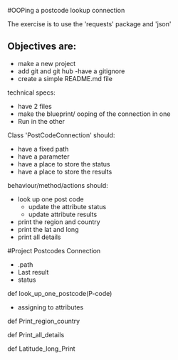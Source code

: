 
#OOPing a postcode lookup connection

The exercise is to use the 'requests' package and 'json'

## Objectives are:
- make a new project
- add git and git hub
    -have a gitignore
- create a simple README.md file

technical specs:
- have 2 files
- make the blueprint/ ooping of the connection in one
- Run in the other

Class 'PostCodeConnection' should:
- have a fixed path
- have a parameter
- have a place to store the status
- have a place to store the results

behaviour/method/actions should:
- look up one post code
   - update the attribute status
   - update attribute results
- print the region and country
- print the lat and long
- print all details










#Project Postcodes Connection

- .path
- Last result
- status


def look_up_one_postcode(P-code)
- assigning to attributes

def Print_region_country

def Print_all_details

def Latitude_long_Print